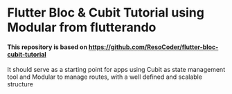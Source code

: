 # Flutter Bloc & Cubit Tutorial using Modular from flutterando

#### This repository is based on https://github.com/ResoCoder/flutter-bloc-cubit-tutorial

It should serve as a starting point for apps using Cubit as state management tool and Modular to manage routes, with a well defined and scalable structure
